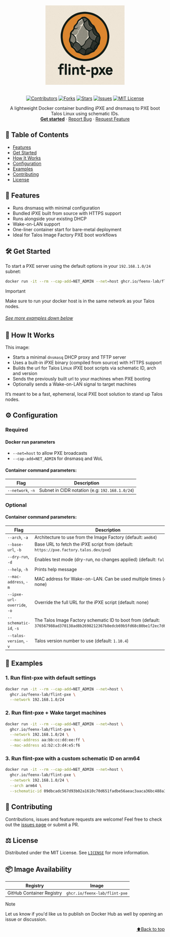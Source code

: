 <a id="readme-top"></a>

<div align="center">
  <br />
  <a href="https://github.com/feenx-lab/flint-pxe">
    <img src="images/logo.jpg" alt="Logo" width="250" height="250">
  </a>
  <br />
  <br />

  <!-- Badges -->
  [![Contributors][contributors-shield]][contributors-url]
  [![Forks][forks-shield]][forks-url]
  [![Stars][stars-shield]][stars-url]
  [![Issues][issues-shield]][issues-url]
  [![MIT License][license-shield]][license-url]

  <p align="center">
    A lightweight Docker container bundling iPXE and dnsmasq to PXE boot Talos Linux using schematic IDs.
    <br />
    <a href="https://github.com/feenx-lab/flint-pxe"><strong>Get started</strong></a>
    &middot;
    <a href="https://github.com/feenx-lab/flint-pxe/issues/new?labels=bug&template=bug_report.md">Report Bug</a>
    &middot;
    <a href="https://github.com/feenx-lab/flint-pxe/issues/new?labels=enhancement&template=feature_request.md">Request Feature</a>
  </p>
</div>

## 📖 Table of Contents

- [Features](#features)
- [Get Started](#get-started)
- [How It Works](#how-it-works)
- [Configuration](#configuration)
- [Examples](#examples)
- [Contributing](#contributing)
- [License](#license)

## 🚀 Features

<a id="features"></a>

- Runs dnsmasq with minimal configuration
- Bundled iPXE built from source with HTTPS support
- Runs alongside your existing DHCP
- Wake-on-LAN support
- One-liner container start for bare-metal deployment
- Ideal for Talos Image Factory PXE boot workflows

## 🛠️ Get Started

<a id="get-started"></a>
To start a PXE server using the default options in your `192.168.1.0/24` subnet:
```bash
docker run -it --rm --cap-add=NET_ADMIN --net=host ghcr.io/feenx-lab/flint-pxe --network 192.168.1.0/24
```

> [!IMPORTANT]
> Make sure to run your docker host is in the same network as your Talos nodes.

###### [See more examples down below](#examples)

## 🔧 How It Works

<a id="how-it-works"></a>
This image:
- Starts a minimal `dnsmasq` DHCP proxy and TFTP server
- Uses a built-in iPXE binary (compiled from source) with HTTPS support
- Builds the url for Talos Linux iPXE boot scripts via schematic ID, arch and version
- Sends the previously built url to your machines when PXE booting
- Optionally sends a Wake-on-LAN signal to target machines

It’s meant to be a fast, ephemeral, local PXE boot solution to stand up Talos nodes.

## ⚙️ Configuration

<a id="configuration"></a>

### Required

#### Docker run parameters
- `--net=host` to allow PXE broadcasts
- `--cap-add=NET_ADMIN` for dnsmasq and WoL

#### Container command parameters:

| Flag                             | Description                                                        |
|----------------------------------|--------------------------------------------------------------------|
| `--network`, `-n`                | Subnet in CIDR notation (e.g: `192.168.1.0/24`)                    |

### Optional

#### Container command parameters:
| Flag                             | Description                                                                                                                     |
|----------------------------------|---------------------------------------------------------------------------------------------------------------------------------|
| `--arch`, `-a`                   | Architecture to use from the Image Factory (default: `amd64`)                                                                   |
| `--base-url`, `-b`               | Base URL to fetch the iPXE script from (default: `https://pxe.factory.talos.dev/pxe`)                                           |
| `--dry-run`, `-d`                | Enables test mode (dry-run, no changes applied) (default: `false`)                                                              |
| `--help`, `-h`                   | Prints help message                                                                                                             |
| `--mac-address`, `-m`            | MAC address for Wake-on-LAN. Can be used multiple times (default: none)                                                         |
| `--ipxe-url-override`, `-o`      | Override the full URL for the iPXE script (default: none)                                                                       |
| `--schematic-id`, `-s`           | The Talos Image Factory schematic ID to boot from (default: `376567988ad370138ad8b2698212367b8edcb69b5fd68c80be1f2ec7d603b4ba`) |
| `--talos-version`, `-v`          | Talos version number to use (default: `1.10.4`)                                                                                 |

## 🧪 Examples

<a id="examples"></a>

### 1. Run flint-pxe with default settings
```bash
docker run -it --rm --cap-add=NET_ADMIN --net=host \
  ghcr.io/feenx-lab/flint-pxe \
  --network 192.168.1.0/24
```

### 2. Run flint-pxe + Wake target machines

```bash
docker run -it --rm --cap-add=NET_ADMIN --net=host \
  ghcr.io/feenx-lab/flint-pxe \
  --network 192.168.1.0/24 \
  --mac-address aa:bb:cc:dd:ee:ff \
  --mac-address a1:b2:c3:d4:e5:f6
```

### 3. Run flint-pxe with a custom schematic ID on arm64

```bash
docker run -it --rm --cap-add=NET_ADMIN --net=host \
  ghcr.io/feenx-lab/flint-pxe \
  --network 192.168.1.0/24 \
  --arch arm64 \
  --schematic-id 09dbcadc567d93b02a1610c70d651fadbe56aeac3aaca36bc488a38f3fffe99d
```

## 🤝 Contributing

<a id="contributing"></a>

Contributions, issues and feature requests are welcome!
Feel free to check out the [issues page](https://github.com/feenx-lab/flint-pxe/issues) or submit a PR.

## ⚖️️ License

<a id="license"></a>

Distributed under the MIT License. See [`LICENSE`](LICENSE) for more information.

## 📦 Image Availability

| Registry | Image |
|----------|-------|
| GitHub Container Registry | `ghcr.io/feenx-lab/flint-pxe` |

> [!NOTE]
> Let us know if you'd like us to publish on Docker Hub as well by opening an issue or discussion.

<p align="right"><a href="#readme-top">⬆️Back to top</a></p>

<!-- LINKS & IMAGES -->
[relative-repo-url]: feenx-lab/flint-pxe
[contributors-shield]: https://img.shields.io/github/contributors/feenx-lab/flint-pxe.svg?style=for-the-badge
[contributors-url]: https://github.com/feenx-lab/flint-pxe/graphs/contributors
[forks-shield]: https://img.shields.io/github/forks/feenx-lab/flint-pxe.svg?style=for-the-badge
[forks-url]: https://github.com/feenx-lab/flint-pxe/network/members
[stars-shield]: https://img.shields.io/github/stars/feenx-lab/flint-pxe.svg?style=for-the-badge
[stars-url]: https://github.com/feenx-lab/flint-pxe/stargazers
[issues-shield]: https://img.shields.io/github/issues/feenx-lab/flint-pxe.svg?style=for-the-badge
[issues-url]: https://github.com/feenx-lab/flint-pxe/issues
[license-shield]: https://img.shields.io/github/license/feenx-lab/flint-pxe.svg?style=for-the-badge
[license-url]: https://github.com/feenx-lab/flint-pxe/blob/master/LICENSE.txt